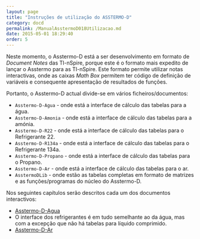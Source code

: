 ```yaml
---
layout: page
title: "Instruções de utilização do ASSTERMO-D"
category: docd
permalink: /ManualAsstermoD018Utilizacao.md
date: 2015-05-01 18:29:40
order: 5
---
```


Neste momento, o Asstermo-D está a ser desenvolvimento em formato de _Document Notes_ das TI-nSpire, porque este é o formato mais expedito de lançar o Asstermo para as TI-nSpire. Este formato permite utilizar notas interactivas, onde as caixas _Math Box_ permitem ter código de definição de variáveis e consequente apresentação de resultados de funções.

Portanto, o Asstermo-D actual divide-se em vários ficheiros/documentos:
  * `Asstermo-D-Agua` - onde está a interface de cálculo das tabelas para a água.
  * `Asstermo-D-Amonia` - onde está a interface de cálculo das tabelas para a amónia.
  * `Asstermo-D-R22` - onde está a interface de cálculo das tabelas para o Refrigerante 22.
  * `Asstermo-D-R134a` - onde está a interface de cálculo das tabelas para o Refrigerante 134a.
  * `Asstermo-D-Propano` - onde está a interface de cálculo das tabelas para o Propano.
  * `Asstermo-D-Ar` - onde está a interface de cálculo das tabelas para o ar.
  * `AsstermoDLib` - onde estão as tabelas completas em formato de matrizes e as funções/programas do núcleo do Asstermo-D.

Nos seguintes capítulos serão descritos cada um dos documentos interactivos:
  * [Asstermo-D-Agua](ManualAsstermoD018Agua.md)
  * O interface dos refrigerantes é em tudo semelhante ao da água, mas com a excepção que não há tabelas para líquido comprimido.
  * [Asstermo-D-Ar](ManualAsstermoD018Ar.md)
